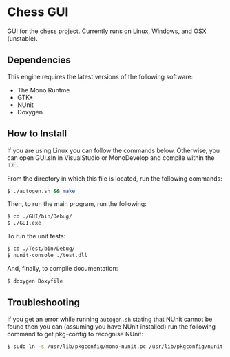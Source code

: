 Chess GUI
=========

GUI for the chess project. Currently runs on Linux, Windows, and OSX (unstable).

## Dependencies ##

This engine requires the latest versions of the following software:
* The Mono Runtme
* GTK+
* NUnit
* Doxygen

## How to Install ##

If you are using Linux you can follow the commands below. Otherwise, you can open GUI.sln in 
VisualStudio or MonoDevelop and compile within the IDE.

From the directory in which this file is located, run the following commands:
```bash
$ ./autogen.sh && make
```

Then, to run the main program, run the following:
```bash
$ cd ./GUI/bin/Debug/
$ ./GUI.exe
```

To run the unit tests:
```bash
$ cd ./Test/bin/Debug/
$ nunit-console ./test.dll
```

And, finally, to compile documentation:
```bash
$ doxygen Doxyfile
```

## Troubleshooting ##

If you get an error while running `autogen.sh` stating that NUnit cannot be found then you 
can 
(assuming you have NUnit installed) run the following command to get pkg-config to recognise 
NUnit:
```bash
$ sudo ln -s /usr/lib/pkgconfig/mono-nunit.pc /usr/lib/pkgconfig/nunit.pc
```
